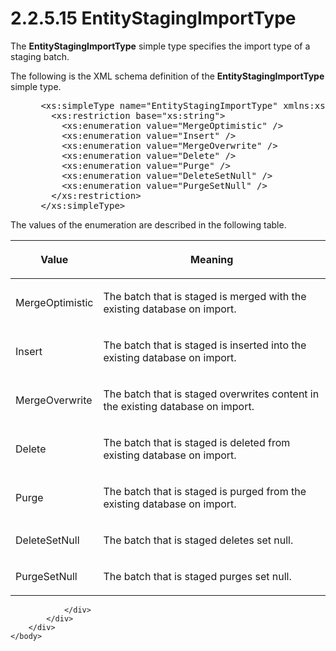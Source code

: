<html dir="LTR" xmlns:mshelp="http://msdn.microsoft.com/mshelp" xmlns:ddue="http://ddue.schemas.microsoft.com/authoring/2003/5" xmlns:xlink="http://www.w3.org/1999/xlink" xmlns:tool="http://www.microsoft.com/tooltip">
    <head>
        <meta http-equiv="Content-Type" content="text/html; CHARSET=utf-8"></meta>
        <meta name="save" content="history"></meta>
        <title>2.2.5.15 EntityStagingImportType</title>
        <xml>
            <mshelp:toctitle title="2.2.5.15 EntityStagingImportType"></mshelp:toctitle>
            <mshelp:rltitle title="[MS-SSMDSWS-15]: EntityStagingImportType"></mshelp:rltitle>
            <mshelp:keyword index="A" term="cd2b4f4d-02be-4e5f-a77e-481fc268111e"></mshelp:keyword>
            <mshelp:attr name="DCSext.ContentType" value="open specification"></mshelp:attr>
            <mshelp:attr name="AssetID" value="cd2b4f4d-02be-4e5f-a77e-481fc268111e"></mshelp:attr>
            <mshelp:attr name="TopicType" value="kbRef"></mshelp:attr>
            <mshelp:attr name="DCSext.Title" value="[MS-SSMDSWS-15]: EntityStagingImportType" />
        </xml>
    </head>
    <body>
        <div id="header">
            <h1 class="heading">2.2.5.15 EntityStagingImportType</h1>
        </div>
        <div id="mainSection">
            <div id="mainBody">
                <div id="allHistory" class="saveHistory"></div>
                <div id="sectionSection0" class="section" name="collapseableSection">
                    

<p>The <b>EntityStagingImportType</b> simple type specifies the
import type of a staging batch.</p>

<p>The following is the XML schema definition of the <b>EntityStagingImportType</b>
simple type.</p>

<dl>
<dd>
<div><pre> &lt;xs:simpleType name=&quot;EntityStagingImportType&quot; xmlns:xs=&quot;http://www.w3.org/2001/XMLSchema&quot;&gt;
   &lt;xs:restriction base=&quot;xs:string&quot;&gt;
     &lt;xs:enumeration value=&quot;MergeOptimistic&quot; /&gt;
     &lt;xs:enumeration value=&quot;Insert&quot; /&gt;
     &lt;xs:enumeration value=&quot;MergeOverwrite&quot; /&gt;
     &lt;xs:enumeration value=&quot;Delete&quot; /&gt;
     &lt;xs:enumeration value=&quot;Purge&quot; /&gt;
     &lt;xs:enumeration value=&quot;DeleteSetNull&quot; /&gt;
     &lt;xs:enumeration value=&quot;PurgeSetNull&quot; /&gt;
   &lt;/xs:restriction&gt;
 &lt;/xs:simpleType&gt;
</pre></div>
</dd></dl>

<p>The values of the enumeration are described in the following
table.</p>

<table>
 <thead>
  <tr>
   <th>
   <p>Value</p>
   </th>
   <th>
   <p>Meaning</p>
   </th>
  </tr>
 </thead>
 <tr>
  <td>
  <p>MergeOptimistic</p>
  </td>
  <td>
  <p>The batch that is staged is merged with the existing
  database on import.</p>
  </td>
 </tr>
 <tr>
  <td>
  <p>Insert</p>
  </td>
  <td>
  <p>The batch that is staged is inserted into the existing
  database on import.</p>
  </td>
 </tr>
 <tr>
  <td>
  <p>MergeOverwrite</p>
  </td>
  <td>
  <p>The batch that is staged overwrites content in the
  existing database on import.</p>
  </td>
 </tr>
 <tr>
  <td>
  <p>Delete</p>
  </td>
  <td>
  <p>The batch that is staged is deleted from existing
  database on import.</p>
  </td>
 </tr>
 <tr>
  <td>
  <p>Purge</p>
  </td>
  <td>
  <p>The batch that is staged is purged from the existing
  database on import.</p>
  </td>
 </tr>
 <tr>
  <td>
  <p>DeleteSetNull</p>
  </td>
  <td>
  <p>The batch that is staged deletes set null.</p>
  </td>
 </tr>
 <tr>
  <td>
  <p>PurgeSetNull</p>
  </td>
  <td>
  <p>The batch that is staged purges set null.</p>
  </td>
 </tr>
</table>

<p> </p>


                </div>
            </div>
        </div>
    </body>
</html>